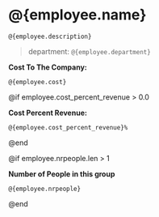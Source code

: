 # @{employee.name}


`@{employee.description}`

> department:  `@{employee.department}`

**Cost To The Company:**  

`@{employee.cost}`

@if employee.cost_percent_revenue > 0.0

**Cost Percent Revenue:**  

`@{employee.cost_percent_revenue}%`

@end


@if employee.nrpeople.len > 1

**Number of People in this group** 

`@{employee.nrpeople}`

@end
